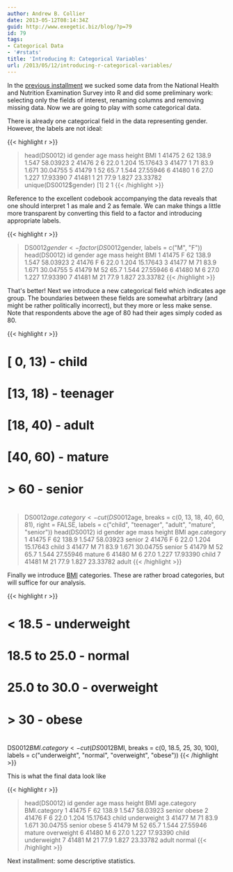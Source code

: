 ```yaml
---
author: Andrew B. Collier
date: 2013-05-12T08:14:34Z
guid: http://www.exegetic.biz/blog/?p=79
id: 79
tags:
- Categorical Data
- '#rstats'
title: 'Introducing R: Categorical Variables'
url: /2013/05/12/introducing-r-categorical-variables/
---
```


In the [previous installment](http://www.exegetic.biz/blog/2013/05/introducing-r-loading-data/) we sucked some data from the National Health and Nutrition Examination Survey into R and did some preliminary work: selecting only the fields of interest, renaming columns and removing missing data. Now we are going to play with some categorical data.

There is already one categorical field in the data representing gender. However, the labels are not ideal:

{{< highlight r >}}
> head(DS0012)
     id gender age  mass height      BMI
1 41475      2  62 138.9  1.547 58.03923
2 41476      2   6  22.0  1.204 15.17643
3 41477      1  71  83.9  1.671 30.04755
5 41479      1  52  65.7  1.544 27.55946
6 41480      1   6  27.0  1.227 17.93390
7 41481      1  21  77.9  1.827 23.33782
> unique(DS0012$gender)
[1] 2 1
{{< /highlight >}}

Reference to the excellent codebook accompanying the data reveals that one should interpret 1 as male and 2 as female. We can make things a little more transparent by converting this field to a factor and introducing appropriate labels.

{{< highlight r >}}
> DS0012$gender <- factor(DS0012$gender, labels = c("M", "F"))
> head(DS0012)
     id gender age  mass height      BMI
1 41475      F  62 138.9  1.547 58.03923
2 41476      F   6  22.0  1.204 15.17643
3 41477      M  71  83.9  1.671 30.04755
5 41479      M  52  65.7  1.544 27.55946
6 41480      M   6  27.0  1.227 17.93390
7 41481      M  21  77.9  1.827 23.33782
{{< /highlight >}}

That's better! Next we introduce a new categorical field which indicates age group. The boundaries between these fields are somewhat arbitrary (and might be rather politically incorrect), but they more or less make sense. Note that respondents above the age of 80 had their ages simply coded as 80.

{{< highlight r >}}
# [ 0, 13) - child
# [13, 18) - teenager
# [18, 40) - adult
# [40, 60) - mature
# > 60 - senior
#
> DS0012$age.category <- cut(DS0012$age, breaks = c(0, 13, 18, 40, 60, 81), right = FALSE,
                             labels = c("child", "teenager", "adult", "mature", "senior"))
> head(DS0012)
     id gender age  mass height      BMI age.category
1 41475      F  62 138.9  1.547 58.03923       senior
2 41476      F   6  22.0  1.204 15.17643        child
3 41477      M  71  83.9  1.671 30.04755       senior
5 41479      M  52  65.7  1.544 27.55946       mature
6 41480      M   6  27.0  1.227 17.93390        child
7 41481      M  21  77.9  1.827 23.33782        adult
{{< /highlight >}}

Finally we introduce [BMI](http://en.wikipedia.org/wiki/Body_mass_index) categories. These are rather broad categories, but will suffice for our analysis.

{{< highlight r >}}
# < 18.5 - underweight
# 18.5 to 25.0 - normal
# 25.0 to 30.0 - overweight
# > 30 - obese
#
DS0012$BMI.category <- cut(DS0012$BMI, breaks = c(0, 18.5, 25, 30, 100),
labels = c("underweight", "normal", "overweight", "obese"))
{{< /highlight >}}

This is what the final data look like

{{< highlight r >}}
> head(DS0012)
     id gender age  mass height      BMI age.category BMI.category
1 41475      F  62 138.9  1.547 58.03923       senior        obese
2 41476      F   6  22.0  1.204 15.17643        child  underweight
3 41477      M  71  83.9  1.671 30.04755       senior        obese
5 41479      M  52  65.7  1.544 27.55946       mature   overweight
6 41480      M   6  27.0  1.227 17.93390        child  underweight
7 41481      M  21  77.9  1.827 23.33782        adult       normal
{{< /highlight >}}

Next installment: some descriptive statistics.
